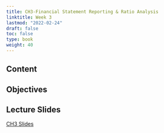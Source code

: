 ```yaml
---
title: CH3-Financial Statement Reporting & Ratio Analysis
linktitle: Week 3
lastmod: "2022-02-24"
draft: false  
toc: false  
type: book  
weight: 40
---
```


## Content

## Objectives

## Lecture Slides

<a href="https://www.emmanuelteitelbaum.com/slides/psc1001_3.1/#/" target="_blank" rel="noopener" title="Slides">CH3 Slides</a>
